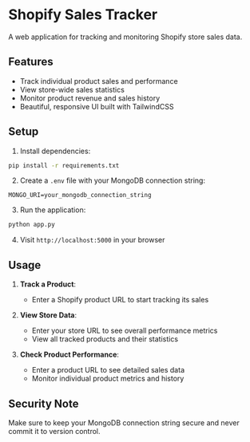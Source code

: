# Shopify Sales Tracker

A web application for tracking and monitoring Shopify store sales data.

## Features

- Track individual product sales and performance
- View store-wide sales statistics
- Monitor product revenue and sales history
- Beautiful, responsive UI built with TailwindCSS

## Setup

1. Install dependencies:
```bash
pip install -r requirements.txt
```

2. Create a `.env` file with your MongoDB connection string:
```
MONGO_URI=your_mongodb_connection_string
```

3. Run the application:
```bash
python app.py
```

4. Visit `http://localhost:5000` in your browser

## Usage

1. **Track a Product**:
   - Enter a Shopify product URL to start tracking its sales

2. **View Store Data**:
   - Enter your store URL to see overall performance metrics
   - View all tracked products and their statistics

3. **Check Product Performance**:
   - Enter a product URL to see detailed sales data
   - Monitor individual product metrics and history

## Security Note

Make sure to keep your MongoDB connection string secure and never commit it to version control.
